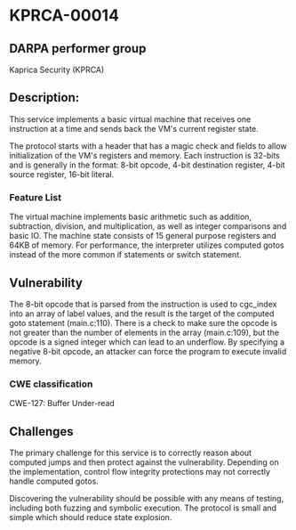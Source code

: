 # KPRCA-00014

## DARPA performer group
Kaprica Security (KPRCA)

## Description:

This service implements a basic virtual machine that receives one instruction at a time and sends back the VM's current register state.

The protocol starts with a header that has a magic check and fields to allow initialization of the VM's registers and memory. Each instruction is 32-bits and is generally in the format: 8-bit opcode, 4-bit destination register, 4-bit source register, 16-bit literal.

### Feature List

The virtual machine implements basic arithmetic such as addition, subtraction, division, and multiplication, as well as integer comparisons and basic IO. The machine state consists of 15 general purpose registers and 64KB of memory. For performance, the interpreter utilizes computed gotos instead of the more common if statements or switch statement.

## Vulnerability

The 8-bit opcode that is parsed from the instruction is used to cgc_index into an array of label values, and the result is the target of the computed goto statement (main.c:110). There is a check to make sure the opcode is not greater than the number of elements in the array (main.c:109), but the opcode is a signed integer which can lead to an underflow. By specifying a negative 8-bit opcode, an attacker can force the program to execute invalid memory.

### CWE classification
CWE-127: Buffer Under-read

## Challenges

The primary challenge for this service is to correctly reason about computed jumps and then protect against the vulnerability. Depending on the implementation, control flow integrity protections may not correctly handle computed gotos.

Discovering the vulnerability should be possible with any means of testing, including both fuzzing and symbolic execution. The protocol is small and simple which should reduce state explosion.
